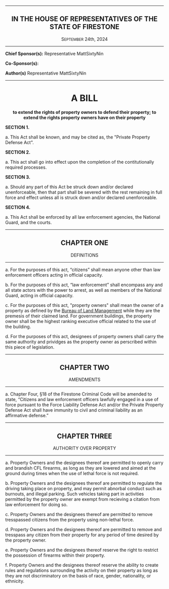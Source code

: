 <div align="center">

---

<h2>IN THE HOUSE OF REPRESENTATIVES OF THE STATE OF FIRESTONE</h2>

<p>S<small>EPTEMBER</small> 24th, 2024</p>
 
 </div>
 
-----

**Chief Sponsor(s):** Representative MattSixtyNin
 
**Co-Sponsor(s):** 

**Author(s)** Representative MattSixtyNin






<div align="center">

---

<h1><b>A BILL</b></h1>

**to extend the rights of property owners to defend their property; to extend the rights property owners have on their property**

</div>

**SECTION 1.**

a. This Act shall be known, and may be cited as, the "Private Property Defense Act".

**SECTION 2.**

a. This act shall go into effect upon the completion of the contitutionally required processes.

**SECTION 3.**

a. Should any part of this Act be struck down and/or declared unenforceable, then that part shall be severed with the rest remaining in full force and effect unless all is struck down and/or declared unenforceable.

**SECTION 4.**

a. This Act shall be enforced by all law enforcement agencies, the National Guard, and the courts.




---
<div align="center">

## <b>CHAPTER ONE</b>
DEFINITIONS
</div>

---

a. For the purposes of this act, “citizens” shall mean anyone other than law enforcement officers acting in official capacity.

b. For the purposes of this act, “law enforcement” shall encompass any and all state actors with the power to arrest, as well as members of the National Guard, acting in official capacity.

c. For the purposes of this act, "property owners" shall mean the owner of a property as defined by the [Bureau of Land Management](https://trello.com/b/v2fxXXhn/land-management-database) while they are the premesis of their claimed land. For government buildings, the property owner shall be the highest ranking executive official related to the use of the building.

d. For the purposes of this act, designees of property owners shall carry the same authority and prividges as the property owner as perscribed within this piece of legislation. 





---
<div align="center">

## <b>CHAPTER TWO</b>
AMENDMENTS
</div>

---

a. Chapter Four, §18 of the Firestone Criminal Code will be amended to state, “Citizens and law enforcement officers lawfully engaged in a use of force pursuant to the Force Liability Defense Act and/or the Private Property Defense Act shall have immunity to civil and criminal liability as an affirmative defense.”






---
<div align="center">

## <b>CHAPTER THREE</b>
AUTHORITY OVER PROPERTY
</div>

---

a. Property Owners and the designees thereof are permitted to openly carry and brandish CFL firearms, as long as they are lowered and aimed at the ground during times when the use of lethal force is not required.

b. Property Owners and the designees thereof are permitted to regulate the driving taking place on property, and may permit abnorbal conduct such as burnouts, and illegal parking. Such vehicles taking part in activities permitted by the property owner are exempt from recieving a citation from law enforcement for doing so. 

c. Property Owners and the designees thereof are permitted to remove tresspassed citizens from the property using non-lethal force.

d. Property Owners and the designees thereof are permitted to remove and tresspass any citizen from their property for any period of time desired by the property owner.

e. Property Owners and the designees thereof reserve the right to restrict the possession of firearms within their property. 

f. Property Owners and the designees thereof reserve the ability to create rules and regulations surrounding the activity on their property as long as they are not discriminatory on the basis of race, gender, nationality, or ethnicity.

